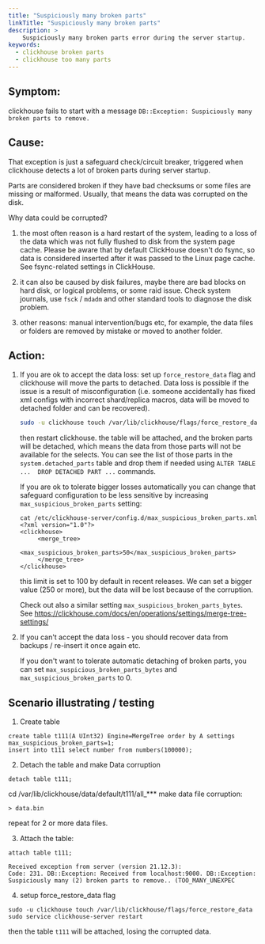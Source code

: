 ```yaml
---
title: "Suspiciously many broken parts"
linkTitle: "Suspiciously many broken parts"
description: >
    Suspiciously many broken parts error during the server startup.
keywords:
  - clickhouse broken parts
  - clickhouse too many parts
---
```


## Symptom:

clickhouse fails to start with a message `DB::Exception: Suspiciously many broken parts to remove.`

## Cause:

That exception is just a safeguard check/circuit breaker, triggered when clickhouse detects a lot of broken parts during server startup.

Parts are considered broken if they have bad checksums or some files are missing or malformed. Usually, that means the data was corrupted on the disk.

Why data could be corrupted?

1. the most often reason is a hard restart of the system, leading to a loss of the data which was not fully flushed to disk from the system page cache. Please be aware that by default ClickHouse doesn't do fsync, so data is considered inserted after it was passed to the Linux page cache. See fsync-related settings in ClickHouse.

2. it can also be caused by disk failures, maybe there are bad blocks on hard disk, or logical problems, or some raid issue. Check system journals, use `fsck` / `mdadm` and other standard tools to diagnose the disk problem. 

3. other reasons: manual intervention/bugs etc, for example, the data files or folders are removed by mistake or moved to another folder.

## Action:

1. If you are ok to accept the data loss: set up `force_restore_data` flag and clickhouse will move the parts to detached. Data loss is possible if the issue is a result of misconfiguration (i.e. someone accidentally has fixed xml configs with incorrect shard/replica macros, data will be moved to detached folder and can be recovered).

    ```bash
    sudo -u clickhouse touch /var/lib/clickhouse/flags/force_restore_data
    ``` 

    then restart clickhouse. the table will be attached, and the broken parts will be detached, which means the data from those parts will not be available for the selects. You can see the list of those parts in the `system.detached_parts` table and drop them if needed using `ALTER TABLE ...  DROP DETACHED PART ...` commands.

    If you are ok to tolerate bigger losses automatically you can change that safeguard configuration to be less sensitive by increasing `max_suspicious_broken_parts` setting:
    ```
    cat /etc/clickhouse-server/config.d/max_suspicious_broken_parts.xml
    <?xml version="1.0"?>
    <clickhouse>
         <merge_tree>
             <max_suspicious_broken_parts>50</max_suspicious_broken_parts>
         </merge_tree>
    </clickhouse>
    ```
    this limit is set to 100 by default in recent releases. We can set a bigger value (250 or more), but the data will be lost because of the corruption.

    Check out also a similar setting `max_suspicious_broken_parts_bytes`.  
    See https://clickhouse.com/docs/en/operations/settings/merge-tree-settings/

2. If you can't accept the data loss - you should recover data from backups / re-insert it once again etc.

   If you don't want to tolerate automatic detaching of broken parts, you can set `max_suspicious_broken_parts_bytes` and `max_suspicious_broken_parts` to 0.


## Scenario illustrating / testing

1. Create table
```
create table t111(A UInt32) Engine=MergeTree order by A settings max_suspicious_broken_parts=1;
insert into t111 select number from numbers(100000);
```
2. Detach the table and make Data corruption 

```
detach table t111;
```
cd /var/lib/clickhouse/data/default/t111/all_*** 
make data file corruption:
```
> data.bin
``` 
repeat for 2 or more data files.

3. Attach the table:
```
attach table t111;
 
Received exception from server (version 21.12.3):
Code: 231. DB::Exception: Received from localhost:9000. DB::Exception: Suspiciously many (2) broken parts to remove.. (TOO_MANY_UNEXPEC
```
4. setup force_restore_data flag
```
sudo -u clickhouse touch /var/lib/clickhouse/flags/force_restore_data
sudo service clickhouse-server restart
```
then the table `t111` will be attached, losing the corrupted data.
